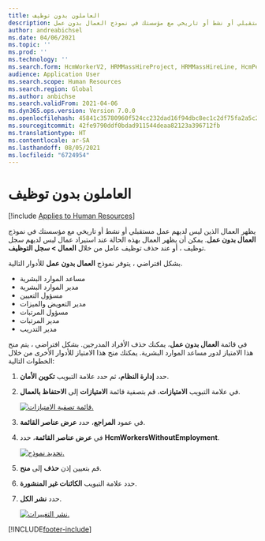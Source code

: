 ```yaml
---
title: العاملون بدون توظيف
description: يظهر العمال الذين ليس لديهم عمل مستقبلي أو نشط أو تاريخي مع مؤسستك في نموذج العمال بدون عمل.
author: andreabichsel
ms.date: 04/06/2021
ms.topic: ''
ms.prod: ''
ms.technology: ''
ms.search.form: HcmWorkerV2, HRMMassHireProject, HRMMassHireLine, HcmPersonnelManagementWorkspace
audience: Application User
ms.search.scope: Human Resources
ms.search.region: Global
ms.author: anbichse
ms.search.validFrom: 2021-04-06
ms.dyn365.ops.version: Version 7.0.0
ms.openlocfilehash: 45841c35780960f524cc232dad16f94dbc8ec1c2df75fa2a5c2520e5522d4e3a
ms.sourcegitcommit: 42fe9790ddf0bdad911544deaa82123a396712fb
ms.translationtype: HT
ms.contentlocale: ar-SA
ms.lasthandoff: 08/05/2021
ms.locfileid: "6724954"
---
```

# <a name="workers-without-employment"></a>العاملون بدون توظيف

[!include [Applies to Human Resources](../includes/applies-to-hr.md)]

يظهر العمال الذين ليس لديهم عمل مستقبلي أو نشط أو تاريخي مع مؤسستك في نموذج **العمال بدون عمل**. يمكن أن يظهر العمال بهذه الحالة عند استيراد عمال ليس لديهم سجل توظيف ، أو عند حذف توظيف عامل من خلال **العمال > سجل التوظيف**.

بشكل افتراضي ، يتوفر نموذج **العمال بدون عمل** للأدوار التالية.

- مساعد الموارد البشرية
- مدير الموارد البشرية
- مسؤول التعيين
- مدير التعويض والميزات
- مسؤول المرتبات
- مدير المرتبات
- مدير التدريب

في قائمة **العمال بدون عمل**، يمكنك حذف الأفراد المدرجين. بشكل افتراضي ، يتم منح هذا الامتياز لدور مساعد الموارد البشرية. يمكنك منح هذا الامتياز للأدوار الأخرى من خلال الخطوات التالية:

1. حدد **إدارة النظام**، ثم حدد علامة التبويب **تكوين الأمان**.

2. في علامة التبويب **الامتيازات**، قم بتصفية قائمة **الامتيازات** إلى  **الاحتفاظ بالعمال**.

   [![قائمة تصفية الامتيازات.](./media/hr-personnel-workers-without-employment-filter.png)](./media/hr-personnel-workers-without-employment-filter.png)

3. في عمود **المراجع**، حدد **عرض عناصر القائمة**.

4. في **عرض عناصر القائمة**، حدد **HcmWorkersWithoutEmployment**.

   [![تحديد نموذج.](./media/hr-personnel-workers-without-employment-select.png)](./media/hr-personnel-workers-without-employment-select.png)

5. قم بتعيين إذن **حذف** إلى **منح**.

6. حدد علامة التبويب **الكائنات غير المنشورة**.

7. حدد **نشر الكل**.

   [![نشر التغييرات.](./media/hr-personnel-workers-without-employment-publish.png)](./media/hr-personnel-workers-without-employment-publish.png)

[!INCLUDE[footer-include](../includes/footer-banner.md)]